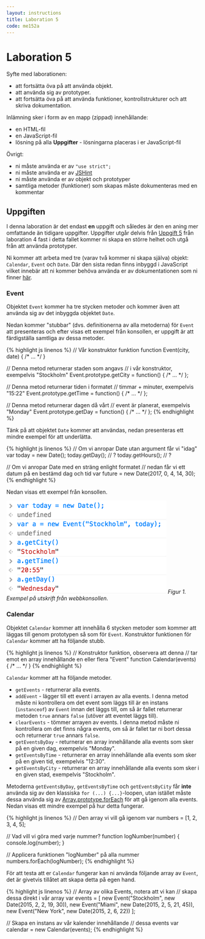 ```yaml
---
layout: instructions
title: Laboration 5
code: me152a
---
```


# Laboration 5

Syfte med laborationen:

* att fortsätta öva på att använda objekt.
* att använda sig av prototyper.
* att fortsätta öva på att använda funktioner, kontrollstrukturer och att skriva dokumentation.

Inlämning sker i form av en mapp (zippad) innehållande:

* en HTML-fil
* en JavaScript-fil
* lösning på alla __Uppgifter__ - lösningarna placeras i er JavaScript-fil

Övrigt:

* ni måste använda er av `"use strict";`
* ni måste använda er av [JSHint](http://jshint.com)
* ni måste använda er av objekt och prototyper
* samtliga metoder (funktioner) som skapas måste dokumenteras med en kommentar

## Uppgiften

I denna laboration är det endast __en__ uppgift och således är den en aning mer omfattande än tidigare uppgifter. Uppgifter utgår delvis från [Uppgift 5](http://mah-webb.github.io/courses/me152a/exercises/E04.html#uppgift-5) från laboration 4 fast i detta fallet kommer ni skapa en större helhet och utgå från att använda prototyper.

Ni kommer att arbeta med tre (varav två kommer ni skapa själva) objekt: `Calendar`, `Event` och `Date`. Där den sista redan finns inbyggd i JavaScript vilket innebär att ni kommer behöva använda er av dokumentationen som ni finner [här](https://developer.mozilla.org/en-US/docs/Web/JavaScript/Reference/Global_Objects/Date). 

### Event

Objektet `Event` kommer ha tre stycken metoder och kommer även att använda sig av det inbyggda objektet `Date`.

Nedan kommer "stubbar" (dvs. definitionerna av alla metoderna) för `Event` att presenteras och efter visas ett exempel från konsollen, er uppgift är att färdigställa samtliga av dessa metoder.

{% highlight js linenos %}
// Vår konstruktor funktion
function Event(city, date) {
    /* ... */
}

// Denna metod returnerar staden som angavs
// i vår konstruktor, exempelvis "Stockholm"
Event.prototype.getCity = function() {
    /* ... */
};

// Denna metod returnerar tiden i formatet
// timmar + minuter, exempelvis "15:22"
Event.prototype.getTime = function() {
    /* ... */
};

// Denna metod returnerar dagen då vårt
// event är planerat, exempelvis "Monday"
Event.prototype.getDay = function() {
    /* ... */
};
{% endhighlight %}

Tänk på att objektet `Date` kommer att användas, nedan presenteras ett mindre exempel för att underlätta.

{% highlight js linenos %}
// Om vi anropar Date utan argument får vi "idag"
var today = new Date();
today.getDay(); // ?
today.getHours(); // ?

// Om vi anropar Date med en sträng enlight formatet
// nedan får vi ett datum på en bestämd dag och tid
var future = new Date(2017, 0, 4, 14, 30);
{% endhighlight %}

Nedan visas ett exempel från konsollen.

![Exempel utskrift nr. 1](images/e06_example_1.png) _Figur 1. Exempel på utskrift från webbkonsollen._

### Calendar

Objektet `Calendar` kommer att innehålla 6 stycken metoder som kommer att läggas till genom prototypen så som för `Event`. Konstruktor funktionen för `Calendar` kommer att ha följande stubb.

{% highlight js linenos %}
// Konstruktor funktion, observera att denna
// tar emot en array innehållande en eller flera "Event"
function Calendar(events) {
    /* ... */
}
{% endhighlight %}

`Calendar` kommer att ha följande metoder.

* `getEvents` - returnerar alla events.
* `addEvent` - lägger till ett event i arrayen av alla events. I denna metod måste ni kontrollera om det event som läggs till är en instans (`instanceof`) av `Event` innan det läggs till, om så är fallet returnerar metoden `true` annars `false` (utöver att eventet läggs till).
* `clearEvents` - tömmer arrayen av events. I denna metod måste ni kontrollera om det finns några events, om så är fallet tar ni bort dessa och returnerar `true` annars `false`.
* `getEventsByDay` - returnerar en array innehållande alla events som sker på en given dag, exempelvis "Monday".
* `getEventsByTime` - returnerar en array innehållande alla events som sker på en given tid, exempelvis "12:30".
* `getEventsByCity` - returnerar en array innehållande alla events som sker i en given stad, exempelvis "Stockholm".

Metoderna `getEventsByDay`, `getEventsByTime` och `getEventsByCity` får __inte__ använda sig av den klassiska `for (...) {...}`-loopen, utan istället måste dessa använda sig av [Array.prototype.forEach](https://developer.mozilla.org/en-US/docs/Web/JavaScript/Reference/Global_Objects/Array/forEach) för att gå igenom alla events. Nedan visas ett mindre exempel på hur detta fungerar.

{% highlight js linenos %}
// Den array vi vill gå igenom
var numbers = [1, 2, 3, 4, 5];

// Vad vill vi göra med varje nummer?
function logNumber(number) {
    console.log(number);
}

// Applicera funktionen "logNumber" på alla nummer
numbers.forEach(logNumber);
{% endhighlight %}

För att testa att er `Calendar` fungerar kan ni använda följande array av `Event`, det är givetvis tillåtet att skapa detta på egen hand.

{% highlight js linenos %}
// Array av olika Events, notera att vi kan
// skapa dessa direkt i vår array
var events = [
    new Event("Stockholm", new Date(2015, 2, 2, 19, 30)),
    new Event("Miami", new Date(2015, 2, 5, 21, 45)),
    new Event("New York", new Date(2015, 2, 6, 22))
];

// Skapa en instans av vår kalender innehållande
// dessa events
var calendar = new Calendar(events);
{% endhighlight %}
